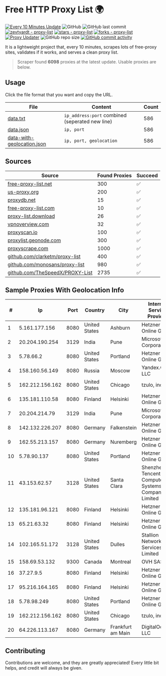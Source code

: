 
# Free HTTP Proxy List 🌍

[![Every 10 Minutes Update](https://github.com/mertguvencli/http-proxy-list/actions/workflows/main.yml/badge.svg?branch=main)](https://github.com/mertguvencli/http-proxy-list/actions/workflows/main.yml)
![GitHub](https://img.shields.io/github/license/mertguvencli/http-proxy-list)
![GitHub last commit](https://img.shields.io/github/last-commit/mertguvencli/http-proxy-list)
[![zevtyardt - proxy-list](https://img.shields.io/static/v1?label=zevtyardt&message=proxy-list&color=blue&logo=github)](https://github.com/zevtyardt/proxy-list "Go to GitHub repo")
[![stars - proxy-list](https://img.shields.io/github/stars/zevtyardt/proxy-list?style=social)](https://github.com/zevtyardt/proxy-list)
[![forks - proxy-list](https://img.shields.io/github/forks/zevtyardt/proxy-list?style=social)](https://github.com/zevtyardt/proxy-list)
[![Proxy Updater](https://github.com/zevtyardt/proxy-list/workflows/Proxy%20Updater/badge.svg)](https://github.com/zevtyardt/proxy-list/actions?query=workflow:"Proxy+Updater")
![GitHub repo size](https://img.shields.io/github/repo-size/zevtyardt/proxy-list)
[![GitHub commit activity](https://img.shields.io/github/commit-activity/m/zevtyardt/proxy-list?logo=commits)](https://github.com/zevtyardt/proxy-list/commits/main)

It is a lightweight project that, every 10 minutes, scrapes lots of free-proxy sites, validates if it works, and serves a clean proxy list.

> Scraper found **6098** proxies at the latest update. Usable proxies are below.

## Usage

Click the file format that you want and copy the URL.

|File|Content|Count|
|----|-------|-----|
|[data.txt](https://raw.githubusercontent.com/mertguvencli/http-proxy-list/main/proxy-list/data.txt)|`ip_address:port` combined (seperated new line)|586|
|[data.json](https://raw.githubusercontent.com/mertguvencli/http-proxy-list/main/proxy-list/data.json)|`ip, port`|586|
|[data-with-geolocation.json](https://raw.githubusercontent.com/mertguvencli/http-proxy-list/main/proxy-list/data-with-geolocation.json)|`ip, port, geolocation`|586|

## Sources

|Source|Found Proxies|Succeed|
|------|-------------|-------|
|[free-proxy-list.net](https://free-proxy-list.net)|300|✅|
|[us-proxy.org](https://www.us-proxy.org)|200|✅|
|[proxydb.net](http://proxydb.net)|15|✅|
|[free-proxy-list.com](https://free-proxy-list.com/?page=&port=&type%5B%5D=http&type%5B%5D=https&up_time=0&search=Search)|10|✅|
|[proxy-list.download](https://www.proxy-list.download/HTTP)|26|✅|
|[vpnoverview.com](https://vpnoverview.com/privacy/anonymous-browsing/free-proxy-servers)|32|✅|
|[proxyscan.io](https://www.proxyscan.io)|100|✅|
|[proxylist.geonode.com](https://proxylist.geonode.com/api/proxy-list?limit=300&page=1&sort_by=lastChecked&sort_type=desc&protocols=http,https)|300|✅|
|[proxyscrape.com](https://api.proxyscrape.com/v2/?request=displayproxies&protocol=http&timeout=10000&country=all&ssl=all&anonymity=all)|1000|✅|
|[github.com/clarketm/proxy-list](https://raw.githubusercontent.com/clarketm/proxy-list/master/proxy-list-raw.txt)|400|✅|
|[github.com/monosans/proxy-list](https://raw.githubusercontent.com/monosans/proxy-list/main/proxies/http.txt)|980|✅|
|[github.com/TheSpeedX/PROXY-List](https://raw.githubusercontent.com/TheSpeedX/PROXY-List/master/http.txt)|2735|✅|


## Sample Proxies With Geolocation Info

|#|Ip|Port|Country|City|Internet Service Provider|
|-|--|----|-------|----|-------------------------|
|1|5.161.177.156|8080|United States|Ashburn|Hetzner Online GmbH|
|2|20.204.190.254|3129|India|Pune|Microsoft Corporation|
|3|5.78.66.2|8080|United States|Portland|Hetzner Online GmbH|
|4|158.160.56.149|8080|Russia|Moscow|Yandex.Cloud LLC|
|5|162.212.156.162|8080|United States|Chicago|tzulo, inc.|
|6|135.181.110.58|8080|Finland|Helsinki|Hetzner Online GmbH|
|7|20.204.214.79|3129|India|Pune|Microsoft Corporation|
|8|142.132.226.207|8080|Germany|Falkenstein|Hetzner Online GmbH|
|9|162.55.213.157|8080|Germany|Nuremberg|Hetzner Online GmbH|
|10|5.78.90.137|8080|United States|Portland|Hetzner Online GmbH|
|11|43.153.62.57|3128|United States|Santa Clara|Shenzhen Tencent Computer Systems Company Limited|
|12|135.181.96.121|8080|Finland|Helsinki|Hetzner Online GmbH|
|13|65.21.63.32|8080|Finland|Helsinki|Hetzner Online GmbH|
|14|102.165.51.172|3128|United States|Dulles|Stallion Network Services Limited|
|15|158.69.53.132|9300|Canada|Montreal|OVH SAS|
|16|37.27.9.5|8080|Finland|Helsinki|Hetzner Online GmbH|
|17|95.216.164.165|8080|Finland|Helsinki|Hetzner Online GmbH|
|18|5.78.98.249|8080|United States|Portland|Hetzner Online GmbH|
|19|162.212.156.162|8080|United States|Chicago|tzulo, inc.|
|20|64.226.113.167|8080|Germany|Frankfurt am Main|DigitalOcean, LLC|



## Contributing

Contributions are welcome, and they are greatly appreciated! Every
little bit helps, and credit will always be given.

